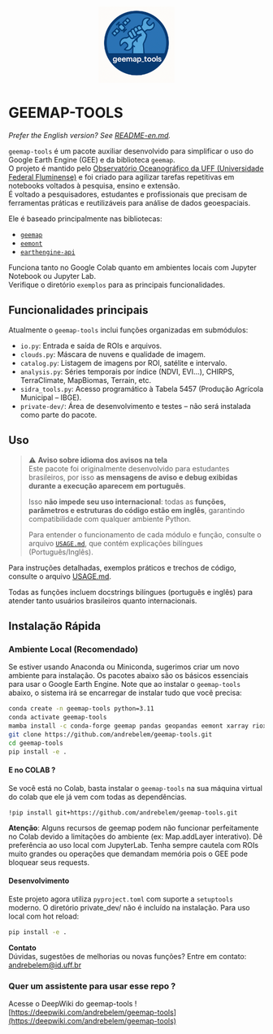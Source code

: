<p align="center">
  <img src="geemap_tools_logo.png" alt="geemap-tools logo" width="150"/>
</p>

# GEEMAP-TOOLS

*Prefer the English version? See [README-en.md](./README-en.md).*

`geemap-tools` é um pacote auxiliar desenvolvido para simplificar o uso do Google Earth Engine (GEE) e da biblioteca `geemap`.  
O projeto é mantido pelo [Observatório Oceanográfico da UFF (Universidade Federal Fluminense)](https://observatoriooceanografico.org) e foi criado para agilizar tarefas repetitivas em notebooks voltados à pesquisa, ensino e extensão.  
É voltado a pesquisadores, estudantes e profissionais que precisam de ferramentas práticas e reutilizáveis para análise de dados geoespaciais.


Ele é baseado principalmente nas bibliotecas:
- [`geemap`](https://github.com/giswqs/geemap)
- [`eemont`](https://github.com/davemlz/eemont)
- [`earthengine-api`](https://developers.google.com/earth-engine/guides/python_install)

Funciona tanto no Google Colab quanto em ambientes locais com Jupyter Notebook ou Jupyter Lab.<br>
Verifique o diretório `exemplos` para as principais funcionalidades.

## Funcionalidades principais

Atualmente o `geemap-tools` inclui funções organizadas em submódulos:

- `io.py`: Entrada e saída de ROIs e arquivos.
- `clouds.py`: Máscara de nuvens e qualidade de imagem.
- `catalog.py`: Listagem de imagens por ROI, satélite e intervalo.
- `analysis.py`: Séries temporais por índice (NDVI, EVI...), CHIRPS, TerraClimate, MapBiomas, Terrain, etc.
- `sidra_tools.py`: Acesso programático à Tabela 5457 (Produção Agrícola Municipal – IBGE).
- `private-dev/`: Área de desenvolvimento e testes – não será instalada como parte do pacote.

## Uso
> ⚠️ **Aviso sobre idioma dos avisos na tela**  
> Este pacote foi originalmente desenvolvido para estudantes brasileiros, por isso **as mensagens de aviso e debug exibidas durante a execução aparecem em português**.  
>  
> Isso **não impede seu uso internacional**: todas as **funções, parâmetros e estruturas do código estão em inglês**, garantindo compatibilidade com qualquer ambiente Python.  
>  
> Para entender o funcionamento de cada módulo e função, consulte o arquivo [`USAGE.md`](./USAGE.md), que contém explicações bilíngues (Português/Inglês).

Para instruções detalhadas, exemplos práticos e trechos de código, consulte o arquivo [USAGE.md](./USAGE.md).

Todas as funções incluem docstrings bilíngues (português e inglês) para atender tanto usuários brasileiros quanto internacionais.


## Instalação Rápida

### Ambiente Local (Recomendado)

Se estiver usando Anaconda ou Miniconda, sugerimos criar um novo ambiente para instalação. Os pacotes abaixo são os básicos essenciais para usar o Google Earth Engine. Note que ao instalar o `geemap-tools` abaixo, o sistema irá se encarregar de instalar tudo que você precisa:

```bash
conda create -n geemap-tools python=3.11
conda activate geemap-tools
mamba install -c conda-forge geemap pandas geopandas eemont xarray rioxarray matplotlib openpyxl
git clone https://github.com/andrebelem/geemap-tools.git
cd geemap-tools
pip install -e .
```
#### E no COLAB ?

Se você está no Colab, basta instalar o `geemap-tools` na sua máquina virtual do colab que ele já vem com todas as dependências.
```
!pip install git+https://github.com/andrebelem/geemap-tools.git
```
**Atenção**: Alguns recursos de geemap podem não funcionar perfeitamente no Colab devido a limitações do ambiente (ex: Map.addLayer interativo). Dê preferência ao uso local com JupyterLab. Tenha sempre cautela com ROIs muito grandes ou operações que demandam memória pois o GEE pode bloquear seus requests.

#### Desenvolvimento

Este projeto agora utiliza `pyproject.toml` com suporte a `setuptools` moderno. O diretório private_dev/ não é incluído na instalação. Para uso local com hot reload:
```bash
pip install -e .
```

**Contato**<br>
Dúvidas, sugestões de melhorias ou novas funções?
Entre em contato: [andrebelem@id.uff.br](mailto:andrebelem@id.uff.br)

### Quer um assistente para usar esse repo ?

Acesse o DeepWiki do geemap-tools ! [https://deepwiki.com/andrebelem/geemap-tools](https://deepwiki.com/andrebelem/geemap-tools)

